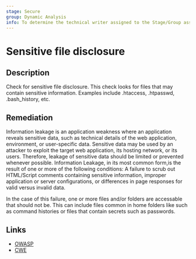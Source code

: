 ```yaml
---
stage: Secure
group: Dynamic Analysis
info: To determine the technical writer assigned to the Stage/Group associated with this page, see https://handbook.gitlab.com/handbook/product/ux/technical-writing/#assignments
---
```


# Sensitive file disclosure

## Description

Check for sensitive file disclosure. This check looks for files that may contain sensitive information. Examples include .htaccess, .htpasswd, .bash_history, etc.

## Remediation

Information leakage is an application weakness where an application reveals sensitive data, such as technical details of the web application, environment, or user-specific data. Sensitive data may be used by an attacker to exploit the target web application, its hosting network, or its users. Therefore, leakage of sensitive data should be limited or prevented whenever possible. Information Leakage, in its most common form,is the result of one or more of the following conditions: A failure to scrub out HTML/Script comments containing sensitive information, improper application or server configurations, or differences in page responses for valid versus invalid data.

In the case of this failure, one or more files and/or folders are accessable that should not be. This can include files common in home folders like such as command histories or files that contain secrets such as passwords.

## Links

- [OWASP](https://owasp.org/Top10/A01_2021-Broken_Access_Control/)
- [CWE](https://cwe.mitre.org/data/definitions/200.html)
